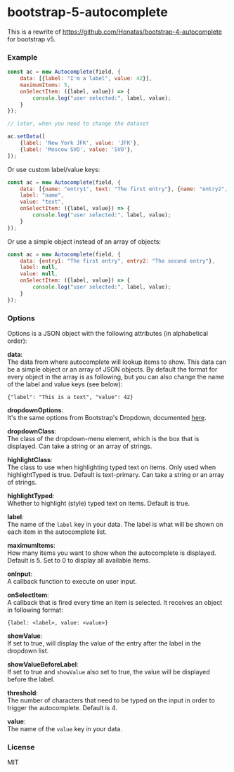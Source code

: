 # bootstrap-5-autocomplete

This is a rewrite of https://github.com/Honatas/bootstrap-4-autocomplete for bootstrap v5.

### Example

```js
const ac = new Autocomplete(field, {
    data: [{label: "I'm a label", value: 42}],
    maximumItems: 5,
    onSelectItem: ({label, value}) => {
        console.log("user selected:", label, value);
    }
});

// later, when you need to change the dataset

ac.setData([
    {label: 'New York JFK', value: 'JFK'},
    {label: 'Moscow SVO', value: 'SVO'},
]);
```


Or use custom label/value keys:
```js
const ac = new Autocomplete(field, {
    data: [{name: "entry1", text: "The first entry"}, {name: "entry2", text: "The second entry"}],
    label: "name",
    value: "text",
    onSelectItem: ({label, value}) => {
        console.log("user selected:", label, value);
    }
});
```

Or use a simple object instead of an array of objects:
```js
const ac = new Autocomplete(field, {
    data: {entry1: "The first entry", entry2: "The second entry"},
    label: null,
    value: null,
    onSelectItem: ({label, value}) => {
        console.log("user selected:", label, value);
    }
});
```

### Options

Options is a JSON object with the following attributes (in alphabetical order):

**data**:  
The data from where autocomplete will lookup items to show. This data can be a simple object or an array of JSON objects. By default the format for every object in the array is as following, but you can also change the name of the label and value keys (see below):

    {"label": "This is a text", "value": 42}

**dropdownOptions**:  
It's the same options from Bootstrap's Dropdown, documented [here](https://getbootstrap.com/docs/5.0/components/dropdowns/#options).

**dropdownClass**:  
The class of the dropdown-menu element, which is the box that is displayed. Can take a string or an array of strings.

**highlightClass**:  
The class to use when highlighting typed text on items. Only used when highlightTyped is true. Default is text-primary. Can take a string or an array of strings.

**highlightTyped**:  
Whether to highlight (style) typed text on items. Default is true.

**label**:  
The name of the `label` key in your data. The label is what will be shown on each item in the autocomplete list.

**maximumItems**:  
How many items you want to show when the autocomplete is displayed. Default is 5. Set to 0 to display all available items.

**onInput**:  
A callback function to execute on user input.

**onSelectItem**:  
A callback that is fired every time an item is selected. It receives an object in following format:
    
    {label: <label>, value: <value>}

**showValue**:  
If set to true, will display the value of the entry after the label in the dropdown list.

**showValueBeforeLabel**:  
If set to true and `showValue` also set to true, the value will be displayed before the label.

**threshold**:  
The number of characters that need to be typed on the input in order to trigger the autocomplete. Default is 4.

**value**:  
The name of the `value` key in your data.

### License

MIT
